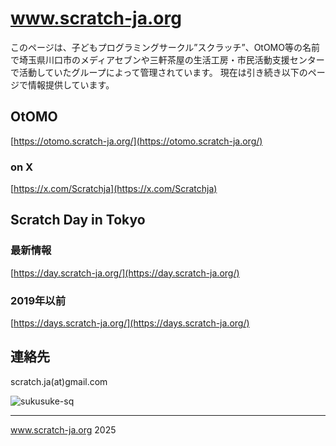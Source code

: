 # www.scratch-ja.org
このページは、子どもプログラミングサークル”スクラッチ”、OtOMO等の名前で埼玉県川口市のメディアセブンや三軒茶屋の生活工房・市民活動支援センターで活動していたグループによって管理されています。
現在は引き続き以下のページで情報提供しています。

## OtOMO

[https://otomo.scratch-ja.org/](https://otomo.scratch-ja.org/)

### on X

[https://x.com/Scratchja](https://x.com/Scratchja)


## Scratch Day in Tokyo
### 最新情報

[https://day.scratch-ja.org/](https://day.scratch-ja.org/)

### 2019年以前

[https://days.scratch-ja.org/](https://days.scratch-ja.org/)

## 連絡先
scratch.ja(at)gmail.com

![sukusuke-sq](https://github.com/user-attachments/assets/d9aa2038-c655-4b32-90e9-a2e4886114f6)

----
www.scratch-ja.org 2025
